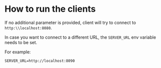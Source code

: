 # How to run the clients

If no additional parameter is provided, client will try to connect to `http:\\localhost:8080`.

In case you want to connect to a different URL, the `SERVER_URL` env variable needs to 
be set. 

For example:

```
SERVER_URL=http://localhost:8090
```